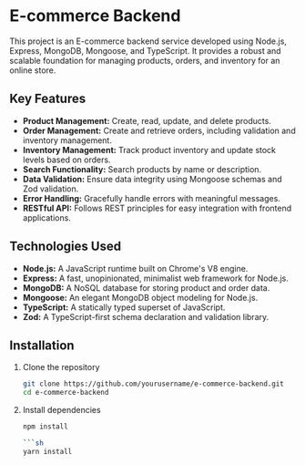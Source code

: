 # E-commerce Backend

This project is an E-commerce backend service developed using Node.js, Express, MongoDB, Mongoose, and TypeScript. It provides a robust and scalable foundation for managing products, orders, and inventory for an online store.

## Key Features

- **Product Management:** Create, read, update, and delete products.
- **Order Management:** Create and retrieve orders, including validation and inventory management.
- **Inventory Management:** Track product inventory and update stock levels based on orders.
- **Search Functionality:** Search products by name or description.
- **Data Validation:** Ensure data integrity using Mongoose schemas and Zod validation.
- **Error Handling:** Gracefully handle errors with meaningful messages.
- **RESTful API:** Follows REST principles for easy integration with frontend applications.

## Technologies Used

- **Node.js:** A JavaScript runtime built on Chrome's V8 engine.
- **Express:** A fast, unopinionated, minimalist web framework for Node.js.
- **MongoDB:** A NoSQL database for storing product and order data.
- **Mongoose:** An elegant MongoDB object modeling for Node.js.
- **TypeScript:** A statically typed superset of JavaScript.
- **Zod:** A TypeScript-first schema declaration and validation library.

 

 
## Installation

1. Clone the repository

   ```sh
   git clone https://github.com/yourusername/e-commerce-backend.git
   cd e-commerce-backend

   ```

2. Install dependencies

   ````sh
   npm install

   ```sh
   yarn install
   ````

 
 